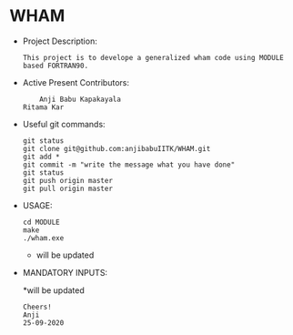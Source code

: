 # WHAM

*   Project Description:

	    This project is to develope a generalized wham code using MODULE based FORTRAN90. 

*   Active Present Contributors:

            Anji Babu Kapakayala
	    Ritama Kar
            
 *  Useful git commands:

	   	git status
	   	git clone git@github.com:anjibabuIITK/WHAM.git
        git add *
        git commit -m "write the message what you have done"
        git status
	   	git push origin master
	   	git pull origin master

 *  USAGE:
 
 	    cd MODULE
	    make
	    ./wham.exe
       * will be updated
       
  * MANDATORY INPUTS:
  	    
	   *will be updated
	
	
		Cheers!
		Anji 
		25-09-2020
